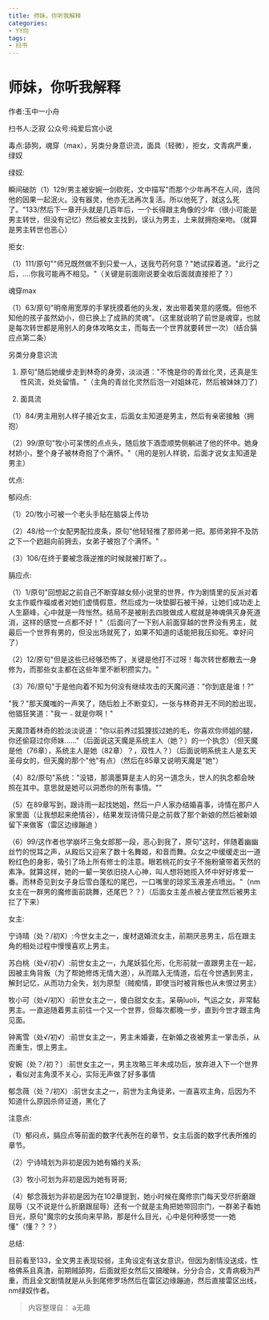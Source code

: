 ```yaml
---
title: 师妹，你听我解释
categories:
- YY向
tags:
- 扫书
---
```

# 师妹，你听我解释
作者:玉中一小舟

扫书人:乏寂 公众号:纯爱后宫小说

毒点:舔狗，魂穿（max），另类分身意识流，面具（轻微），拒女，文青病严重，绿奴

绿奴:

瞬间破防（1）129/男主被安婉一剑砍死，文中描写"而那个少年再不在人间，连同他的因果一起泯火。没有器灵，他亦无法再次复活。所以他死了，就这么死了。"133/然后下一章开头就是几百年后，一个长得跟主角像的少年（很小可能是男主转世，但没有记忆）然后被女主找到，误认为男主，上来就拥抱亲吻。（就算是男主转世也恶心）

拒女:

（1）111/原句""师兄既然做不到只爱一人，送我芍药何意？"她试探着道。"此行之后，....你我可能再不相见。"（关键是前面刚说要全收后面就直接拒了？）

魂穿max

（1）63/原句"明帝用宽厚的手掌抚摸着他的头发，发出带着笑意的感慨。但他不知他的孩子虽然幼小，但已换上了成熟的灵魂"。（这里就说明了前世是魂穿，也就是每次转世都是用别人的身体攻略女主，而每去一个世界就要转世一次）（结合膈应点第二条）

另类分身意识流

1.  原句"随后她缓步走到林奇的身旁，淡淡道："不愧是你的青丝化灵，还真是生性风流，处处留情。"（主角的青丝化灵然后泡一对姐妹花，然后被妹妹刀了）

2.  面具流

（1）84/男主用别人样子接近女主，后面女主知道是男主，然后有亲密接触（拥抱）

（2）99/原句"牧小可呆愣的点点头，随后放下酒壶顺势侧躺进了他的怀中。她身材娇小，整个身子被林奇抱了个满怀。"（用的是别人样貌，后面才说女主知道是男主）

优点:

郁闷点:

（1）20/牧小可被一个老头手贴在脑袋上传功

（2）48/给一个女配男配拉皮条，原句"他轻轻推了那师弟一把。那师弟猝不及防之下一个趔趄向前拥去，女弟子被抱了个满怀。"

（3）106/在终于要被念薇逆推的时候就被打断了。。

膈应点:

（1）1/原句"回想起之前自己不断穿越女频小说里的世界，作为剧情里的反派对着女主作威作福或者对她们虚情假意，然后成为一块垫脚石被干掉，让她们成功走上人生巅峰，心中就是一阵怅然。结局不是被削去四肢做成人棍就是神魂俱灭身死道消，这样的感觉一点都不好！"（后面问了一下别人前面穿越的世界没有男主，就最后一个世界有男的，但没出场就死了，如果不知道的话能把我压抑死。幸好问了）

（2）12/原句"但是这些已经够恐怖了，关键是他打不过呀！每次转世都散去一身修为，而那些女主都在这些年里不断积攒实力。"

（3）76/原句"于是他向着不知为何没有继续攻击的天魔问道："你到底是谁！?"

"我？"那天魔嗤的一声笑了，随后脸上不断变幻，一张与林奇并无不同的脸出现，他猖狂笑道："我一﹣就是你啊！"

天魔顶着林奇的脸淡淡说道："你以前养过狐狸拔过她的毛，你喜欢你师姐的腿，你还偷窥过你师妹......"（后面说这天魔是系统主人（她？）的一个执念）（但天魔是他（76章），系统主人是她（82章）？，双性人？）（后面说明系统主人是玄天圣母女的，但天魔的那个"他"有点）（然后在85章又说明天魔是"她"）

（4）82/原句"系统："没错，那滴墨算是主人的另一道念头，世人的执念都会映照在其中。意思就是她可以洞悉你的所有事情。""

（5）在89章写到，跟诗雨一起找她姐，然后一户人家办结婚喜事，诗情在那户人家里面（让我想起来绝情谷），结果发现诗情只是之前救了那个新娘的然后被新娘留下来做客（雷区边缘蹦迪
）

（6）99/这作者也学崩坏三兔女郎那一段，恶心到我了，原句"这时，伴随着幽幽丝竹的悦耳之声，从殿后又迎来了数十名舞姬，和音而舞。众女之中缓缓走出一道粉红色的身影，吸引了场上所有修士的注意。眼若桃花的女子不施粉黛带着天然的素净。就算这样，她的一颦一笑依旧挠人心神，叫人想将她揽入怀中好好疼爱一番。而林奇见到女子身后雪白蓬松的尾巴，一口嘴里的琼浆玉液差点喷出。"（nm女主在一群男的魔修面前跳舞，还尾巴？？）（后面女主差点被占便宜然后被男主拦了下来）

女主:

宁诗晴（处？/初X）:今世女主之一，废材退婚流女主，前期厌恶男主，后在跟主角的相处过程中慢慢喜欢上男主。

苏白桃（处√/初√）:前世女主之一，九尾妖狐化形，化形前就一直跟男主在一起，因被主角背叛（为了帮她修炼无情大道），从而踏入无情道，后在今世遇到男主，解封记忆，从而功力全失，划为原型（贼痴情，即使当时被背叛也从未恨过男主）

牧小可（处√/初X）:前世女主之一，傻白甜文女主。呆萌luoli，气运之女，非常黏男主。一直追随着男主前往一个又一个世界，但每次都晚一步，直到今世才跟主角见面。

钟离雪（处√/初√）:前世女主之一，男主未婚妻，在新婚之夜被男主一掌击杀，从而重生，恨上男主。

安婉（处？/初？）:前世女主之一，男主攻略三年未成功后，放弃进入下一个世界
，看似对主角漠不关心，实际无声做了好多事情

郁念薇（处？/初X）:前世女主之一，前世为主角徒弟，一直喜欢主角，后因为不知道什么原因杀师证道，黑化了

注意点:

（1）郁闷点，膈应点等前面的数字代表所在的章节，女主后面的数字代表所推的章节。

（2）宁诗晴划为非初是因为她有婚约关系;

（3）牧小可划为非初是因为她有哥哥;

（4）郁念薇划为非初是因为在102章提到，她小时候在魔修宗门每天受尽折磨跟屈辱（又不说是什么折磨跟屈辱）还有一个就是主角把她带回宗门，一群弟子看她目光，原句"魔宗的女孩向来早熟，那是什么目光，心中是何种感觉一一她懂"（懂？？？）

总结:

目前看至133，全文男主表现较弱，主角设定有送女意识，但因为剧情没送成，性格佛系且真渣，前期贼舔狗，后面就拒女然后又搞暧昧，分分合合，文青病极为严重，而且全文剧情就是从头到尾修罗场然后在雷区边缘蹦迪，然后直接雷区出线，nm绿奴作者。


> 内容整理自： a无趣
